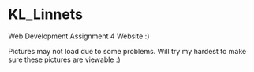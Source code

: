 # KL_Linnets
Web Development Assignment 4 Website :)

Pictures may not load due to some problems. Will try my hardest to make sure these pictures are viewable :)
